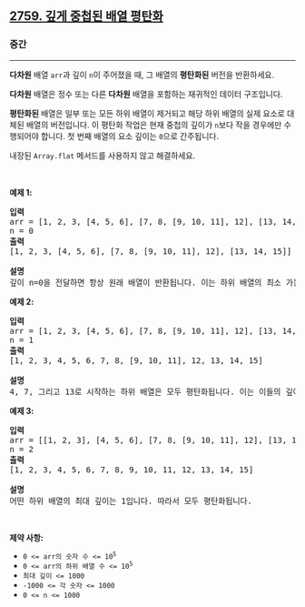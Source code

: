 <h2><a href="https://leetcode.com/problems/flatten-deeply-nested-array">2759. 깊게 중첩된 배열 평탄화</a></h2><h3>중간</h3><hr><p><strong>다차원</strong> 배열 <code>arr</code>과 깊이 <code>n</code>이 주어졌을 때, 그 배열의 <strong>평탄화된</strong> 버전을 반환하세요.</p>

<p><strong>다차원</strong> 배열은 정수 또는 다른 <strong>다차원</strong> 배열을 포함하는 재귀적인 데이터 구조입니다.</p>

<p><strong>평탄화된</strong> 배열은 일부 또는 모든 하위 배열이 제거되고 해당 하위 배열의 실제 요소로 대체된 배열의 버전입니다. 이 평탄화 작업은 현재 중첩의 깊이가 <code>n</code>보다 작을 경우에만 수행되어야 합니다. 첫 번째 배열의 요소 깊이는 <code>0</code>으로 간주됩니다.</p>

<p>내장된 <code>Array.flat</code> 메서드를 사용하지 않고 해결하세요.</p>

<p>&nbsp;</p>
<p><strong class="example">예제 1:</strong></p>

<pre>
<strong>입력</strong>
arr = [1, 2, 3, [4, 5, 6], [7, 8, [9, 10, 11], 12], [13, 14, 15]]
n = 0
<strong>출력</strong>
[1, 2, 3, [4, 5, 6], [7, 8, [9, 10, 11], 12], [13, 14, 15]]

<strong>설명</strong>
깊이 n=0을 전달하면 항상 원래 배열이 반환됩니다. 이는 하위 배열의 최소 가능한 깊이(0)가 n=0보다 작지 않기 때문입니다. 따라서 하위 배열은 평탄화되지 않습니다.</pre>

<p><strong class="example">예제 2:</strong></p>

<pre>
<strong>입력</strong>
arr = [1, 2, 3, [4, 5, 6], [7, 8, [9, 10, 11], 12], [13, 14, 15]]
n = 1
<strong>출력</strong>
[1, 2, 3, 4, 5, 6, 7, 8, [9, 10, 11], 12, 13, 14, 15]

<strong>설명</strong>
4, 7, 그리고 13로 시작하는 하위 배열은 모두 평탄화됩니다. 이는 이들의 깊이 0이 1보다 작기 때문입니다. 그러나 [9, 10, 11]은 깊이가 1이므로 평탄화되지 않습니다.</pre>

<p><strong class="example">예제 3:</strong></p>

<pre>
<strong>입력</strong>
arr = [[1, 2, 3], [4, 5, 6], [7, 8, [9, 10, 11], 12], [13, 14, 15]]
n = 2
<strong>출력</strong>
[1, 2, 3, 4, 5, 6, 7, 8, 9, 10, 11, 12, 13, 14, 15]

<strong>설명</strong>
어떤 하위 배열의 최대 깊이는 1입니다. 따라서 모두 평탄화됩니다.</pre>

<p>&nbsp;</p>
<p><strong>제약 사항:</strong></p>

<ul>
	<li><code>0 &lt;= arr의 숫자 수 &lt;= 10<sup>5</sup></code></li>
	<li><code>0 &lt;= arr의 하위 배열 수 &lt;= 10<sup>5</sup></code></li>
	<li><code>최대 깊이 &lt;= 1000</code></li>
	<li><code>-1000 &lt;= 각 숫자 &lt;= 1000</code></li>
	<li><code><font face="monospace">0 &lt;= n &lt;= 1000</font></code></li>
</ul>